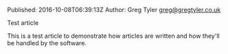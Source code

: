 Published: 2016-10-08T06:39:13Z
Author: Greg Tyler <greg@gregtyler.co.uk>

Test article

This is a test article to demonstrate how articles are written and how they'll be handled by the software.
